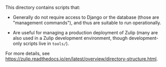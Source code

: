 This directory contains scripts that:

- Generally do not require access to Django or the database (those are
  "management commands"), and thus are suitable to run operationally.

- Are useful for managing a production deployment of Zulip (many are
  also used in a Zulip development environment, though
  development-only scripts live in `tools/`).

For more details, see
https://zulip.readthedocs.io/en/latest/overview/directory-structure.html.
